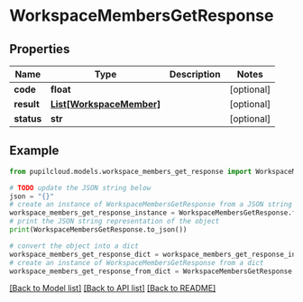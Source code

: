 # WorkspaceMembersGetResponse


## Properties

Name | Type | Description | Notes
------------ | ------------- | ------------- | -------------
**code** | **float** |  | [optional] 
**result** | [**List[WorkspaceMember]**](WorkspaceMember.md) |  | [optional] 
**status** | **str** |  | [optional] 

## Example

```python
from pupilcloud.models.workspace_members_get_response import WorkspaceMembersGetResponse

# TODO update the JSON string below
json = "{}"
# create an instance of WorkspaceMembersGetResponse from a JSON string
workspace_members_get_response_instance = WorkspaceMembersGetResponse.from_json(json)
# print the JSON string representation of the object
print(WorkspaceMembersGetResponse.to_json())

# convert the object into a dict
workspace_members_get_response_dict = workspace_members_get_response_instance.to_dict()
# create an instance of WorkspaceMembersGetResponse from a dict
workspace_members_get_response_from_dict = WorkspaceMembersGetResponse.from_dict(workspace_members_get_response_dict)
```
[[Back to Model list]](../README.md#documentation-for-models) [[Back to API list]](../README.md#documentation-for-api-endpoints) [[Back to README]](../README.md)



